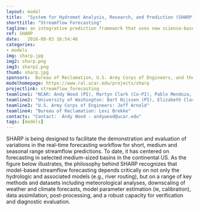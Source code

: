 ```yaml
---
layout: model
title:  "System for Hydromet Analysis, Research, and Prediction (SHARP)"
shorttitle: "Streamflow Forecasting"
tagline: an integrative prediction framework that uses new science-based techniques for real-time hydrologic flood and drought forecasting
ref: SHARP
date:   2016-08-03 16:54:46
categories:
- models
img: sharp.jpg
img2: sharp.png
img3: sharp2.png
thumb: sharp.jpg
sponsors:  Bureau of Reclamation, U.S. Army Corps of Engineers, and the National Oceanic and Atmospheric Administration
modelhomepage: https://www.ral.ucar.edu/projects/sharp
projectlink: streamflow_forecasting
teamline1: "NCAR: Andy Wood (PI), Martyn Clark (Co-PI), Pablo Mendoza, Andy Newman, Ethan Gutmann"
teamline2: "University of Washington: Bart Nijssen (PI), Elizabeth Clark"
teamline3: "U.S. Army Corps of Engineers: Jeff Arnold"
teamline4: "Bureau of Reclamation: Levi Brekke" 
contacts: "Contact:  Andy Wood - andywood@ucar.edu"
tags: [models]
---
```


SHARP is being designed to facilitate the demonstration and evaluation of variations in the real-time forecasting workflow for short, medium and seasonal range streamflow predictions. To date, it has centered on forecasting in selected medium-sized basins in the continental US. As the figure below illustrates, the philosophy behind SHARP recognizes that model-based streamflow forecasting depends critically on not only the hydrologic and associated models (e.g., river routing), but on a range of key methods and datasets including meteorological analyses, downscaling of weather and climate forecasts, model parameter estimation (ie, calibration), data assimilation, post-processing, and a robust capacity for verification and diagnostic evaluation.
